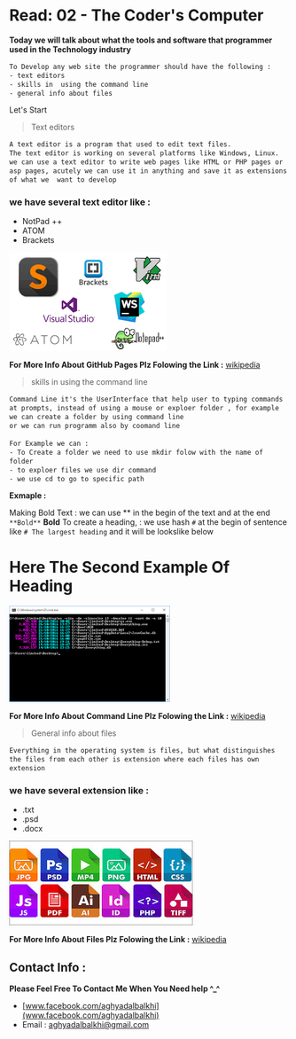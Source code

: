 # Read: 02 - The Coder's Computer


**Today we will talk about what the tools and software that programmer used in the Technology industry**
```
To Develop any web site the programmer should have the following : 
- text editors
- skills in  using the command line
- general info about files 

```

Let's Start

> Text editors

```
A text editor is a program that used to edit text files. 
The text editor is working on several platforms like Windows, Linux. 
we can use a text editor to write web pages like HTML or PHP pages or asp pages, acutely we can use it in anything and save it as extensions of what we  want to develop 
```
### we have several text editor like :
* NotPad ++
* ATOM
* Brackets

![Text editors](download.png) 

**For More Info About GitHub Pages Plz Folowing the Link :** [wikipedia](https://ar.wikipedia.org/wiki/%D9%85%D8%AD%D8%B1%D8%B1_%D9%86%D8%B5%D9%88%D8%B5)

> skills in  using the command line

```
Command Line it's the UserInterface that help user to typing commands at prompts, instead of using a mouse or exploer folder , for example we can create a folder by using command line 
or we can run programm also by coomand line 

For Example we can : 
- To Create a folder we need to use mkdir folow with the name of folder
- to exploer files we use dir command  
- we use cd to go to specific path  
```
**Exmaple :**

Making Bold Text : we can use ** in the begin of the text and at the end  `**Bold**` **Bold**
To create a heading, : we use hash `#` at the begin of sentence like `# The largest heading` and it will be lookslike below 
# Here The Second Example Of Heading 

![command](coomand.png) 

**For More Info About Command Line Plz Folowing the Link :** [wikipedia](https://ar.wikipedia.org/wiki/%D9%88%D8%A7%D8%AC%D9%87%D8%A9_%D8%B3%D8%B7%D8%B1_%D8%A7%D9%84%D8%A3%D9%88%D8%A7%D9%85%D8%B1)

>General info about files

```
Everything in the operating system is files, but what distinguishes the files from each other is extension where each files has own extension 
```
### we have several extension like :
* .txt
* .psd
* .docx

![File Ex](download.jpg) 

**For More Info About Files Plz Folowing the Link :** [wikipedia](https://ar.wikipedia.org/wiki/%D8%A7%D9%85%D8%AA%D8%AF%D8%A7%D8%AF_%D9%85%D9%84%D9%81)





## Contact Info : 
**Please Feel Free To Contact Me When You Need help ^_^**
* [www.facebook.com/aghyadalbalkhi](www.facebook.com/aghyadalbalkhi)
* Email : aghyadalbalkhi@gmail.com
